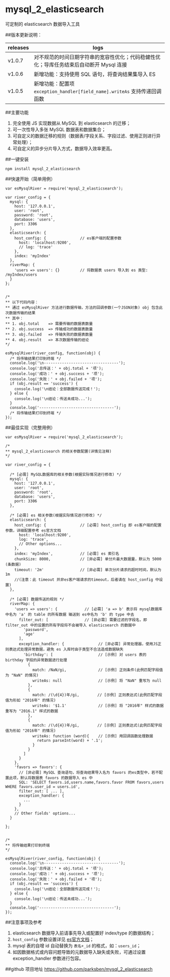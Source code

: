 # mysql_2_elasticsearch


可定制的 elasticsearch 数据导入工具

##版本更新说明：

|releases|logs|
|--------|----|
|v1.0.7|对不规范的时间日期字符串的宽容性优化；代码稳健性优化；导库任务结束后自动断开 Mysql 连接|
|v1.0.6|新增功能：支持使用 SQL 语句，将查询结果集导入 ES|
|v1.0.5|新增功能：配置项 ```exception_handler[field_name].writeAs``` 支持传递回调函数|

##主要功能
1. 完全使用 JS 实现数据从 MySQL 到 elasticsearch 的迁移；
2. 可一次性导入多张 MySQL 数据表和数据集合；
2. 可自定义的数据迁移的规则（数据表/字段关系、字段过滤、使用正则进行异常处理）；
3. 可自定义的异步分片导入方式，数据导入效率更高。

##一键安装
```
npm install mysql_2_elasticsearch
```

##快速开始（简单用例）
```
var esMysqlRiver = require('mysql_2_elasticsearch');

var river_config = {
  mysql: {
    host: '127.0.0.1',
    user: 'root',
    password: 'root',
    database: 'users',
    port: 3306
  },
  elasticsearch: {
    host_config: {               // es客户端的配置参数
      host: 'localhost:9200',
      // log: 'trace'
    },
    index: 'myIndex'
  },
  riverMap: {
    'users => users': {}         // 将数据表 users 导入到 es 类型: /myIndex/users
  }
};


/*
** 以下代码内容：
** 通过 esMysqlRiver 方法进行数据传输，方法的回调参数(一个JSON对象) obj 包含此次数据传输的结果
** 其中：
** 1. obj.total    => 需要传输的数据表数量
** 2. obj.success  => 传输成功的数据表数量
** 3. obj.failed   => 传输失败的数据表数量
** 4. obj.result   => 本次数据传输的结论
*/

esMysqlRiver(river_config, function(obj) {
  /* 将传输结果打印到终端 */
  console.log('\n---------------------------------');
  console.log('总传送：' + obj.total + '项');
  console.log('成功：' + obj.success + '项');
  console.log('失败：' + obj.failed + '项');
  if (obj.result == 'success') {
    console.log('\n结论：全部数据传送完成！');
  } else {
    console.log('\n结论：传送未成功...');
  }
  console.log('---------------------------------');
  /* 将传输结果打印到终端 */
});
```

##最佳实现（完整用例）
```
var esMysqlRiver = require('mysql_2_elasticsearch');

/*
** mysql_2_elasticsearch 的相关参数配置(详情见注释)
*/

var river_config = {

  /* [必需] MySQL数据库的相关参数(根据实际情况进行修改) */
  mysql: {
    host: '127.0.0.1',
    user: 'root',
    password: 'root',
    database: 'users',
    port: 3306
  },

  /* [必需] es 相关参数(根据实际情况进行修改) */
  elasticsearch: {
    host_config: {               // [必需] host_config 即 es客户端的配置参数，详细配置参考 es官方文档
      host: 'localhost:9200',
      log: 'trace',
      // Other options...
    },
    index: 'myIndex',            // [必需] es 索引名
    chunkSize: 8000,             // [非必需] 单分片最大数据量，默认为 5000 (条数据)
    timeout: '2m'                // [非必需] 单次分片请求的超时时间，默认为 1m
    //(注意：此 timeout 并非es客户端请求的timeout，后者请在 host_config 中设置)
  },

  /* [必需] 数据传送的规则 */
  riverMap: {
    'users => users': {            // [必需] 'a => b' 表示将 mysql数据库中名为 'a' 的 table 的所有数据 输送到 es中名为 'b' 的 type 中去
      filter_out: [                // [非必需] 需要过滤的字段名，即 filter_out 中的设置的所有字段将不会被导入 elasticsearch 的数据中
        'password',
        'age'
      ],
      exception_handler: {               // [非必需] 异常处理器，使用JS正则表达式处理异常数据，避免 es 入库时由于类型不合法造成数据缺失
        'birthday': [                    // [示例] 对 users 表的 birthday 字段的异常数据进行处理
          {
            match: /NaN/gi,              // [示例] 正则条件(此例匹配字段值为 "NaN" 的情况)
            writeAs: null                // [示例] 将 "NaN" 重写为 null
          },
          {
            match: /(\d{4})年/gi,        // [示例] 正则表达式(此例匹配字段值为形如 "2016年" 的情况)
            writeAs: '$1.1'              // [示例] 将 "2016年" 样式的数据重写为 "2016.1" 样式的数据
          },
          {
            match: /(\d{4})年/gi,        // [示例] 正则表达式(此例匹配字段值为形如 "2016年" 的情况)
            writeAs: function (word){    // [示例] 用回调函数处理数据
              return parseInt(word) + '.1';
            }
          }
        ]
      }
    },
    'favors => favors': {
      // [非必需] MySQL 查询语句，将查询结果导入名为 favors 的es类型中，若不配置此项，默认将数据表 favors 的数据导入 es 中
      SQL: 'SELECT favors.id,users.name,favors.favor FROM favors,users WHERE favors.user_id = users.id',
      filter_out: [ ... ],
      exception_handler: {
        ...
      }
    },
    // Other fields' options...
  }

};


/*
** 将传输结果打印到终端
*/

esMysqlRiver(river_config, function(obj) {
  console.log('\n---------------------------------');
  console.log('总传送：' + obj.total + '项');
  console.log('成功：' + obj.success + '项');
  console.log('失败：' + obj.failed + '项');
  if (obj.result == 'success') {
    console.log('\n结论：全部数据传送完成！');
  } else {
    console.log('\n结论：传送未成功...');
  }
  console.log('---------------------------------');
});
```

##注意事项及参考
1. elasticsearch 数据导入前请事先导入或配置好 index/type 的数据结构；
2. ```host_config``` 参数设置详见 [es官方文档](https://www.elastic.co/guide/en/elasticsearch/client/javascript-api/current/configuration.html)；
3. mysql 表的自增 id 自动替换为 ```表名+_id``` 的格式，如：```users_id```；
4. 如因数据格式或内容问题导致的元数据导入缺失或失败，可通过设置 exception_handler 参数进行包容。

##github 项目地址
https://github.com/parksben/mysql_2_elasticsearch
